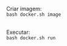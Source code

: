  Criar imagem:<br>
<code>bash docker.sh image</code><br><br>

Executar:<br>
<code>bash docker.sh run</code><br><br>